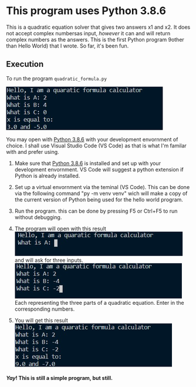 # This program uses Python 3.8.6

This is a quadratic equation solver that gives two answers x1 and x2. It does not accept complex numbersas input, _however_ it can and will return complex numbers as the answers. This is the first Python program 9other than Hello World) that I wrote.  So far, it's been fun.

## Execution

To run the program `quadratic_formula.py`

![execution result](qf_complete2.jpg)

You may open with [Python 3.8.6](https://www.python.org/) with your development envornment of choice. I shall use Visual Studio Code (VS Code) as that is what I'm familar with and prefer using.

1. Make sure that [Python 3.8.6](https://www.python.org/) is installed and set up with your development envornment. VS Code  will suggest a python extension if Python is already installed. 

2. Set up a virtual envornment via the teminal (VS Code). This can be done via the following command "py -m venv venv" wich will make a copy of the current version of Python being used for the hello world program.

3. Run the program. this can be done by pressing  F5 or Ctrl+F5 to run without debugging.

4. The program will open with this result 
    ![execution result](qf_1.jpg)
   and will ask for three inputs.
    ![execution result](qf_2.jpg) 
   Each representing the three parts of a quadratic equation. Enter in the corresponding numbers.
   
5. You will get this result 
    ![execution result](qf_complete1.jpg)

#### _Yay_! This is still a simple program, but still. 